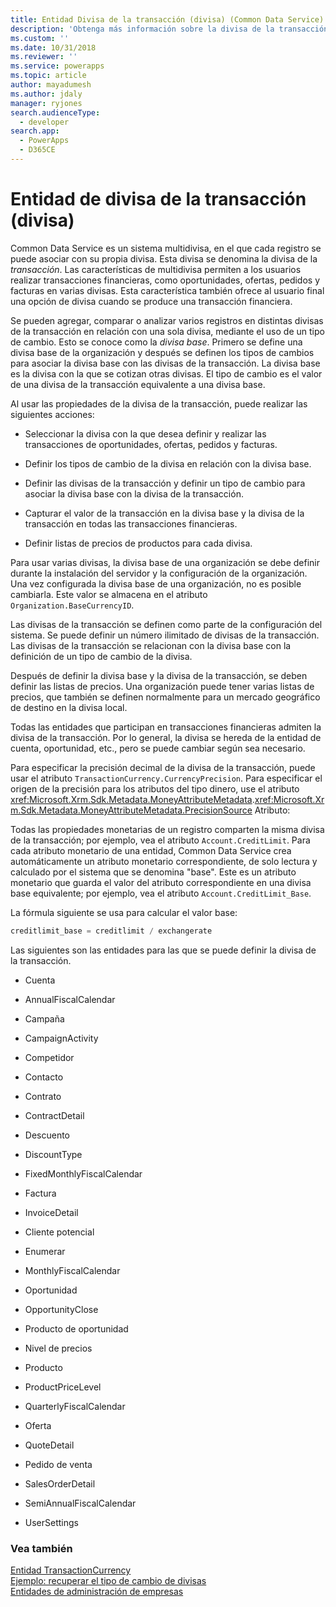 ```yaml
---
title: Entidad Divisa de la transacción (divisa) (Common Data Service) | Microsoft Docs
description: 'Obtenga más información sobre la divisa de la transacción, que es una función multidivisa que permite a los usuarios realizar transacciones financieras en varias monedas. Es posible agregar, comparar o analizar varios registros en diferentes monedas de transacción con respecto a una moneda única utilizando la moneda base.'
ms.custom: ''
ms.date: 10/31/2018
ms.reviewer: ''
ms.service: powerapps
ms.topic: article
author: mayadumesh
ms.author: jdaly
manager: ryjones
search.audienceType:
  - developer
search.app:
  - PowerApps
  - D365CE
---
```

# <a name="transaction-currency-currency-entity"></a>Entidad de divisa de la transacción (divisa)

Common Data Service es un sistema multidivisa, en el que cada registro se puede asociar con su propia divisa. Esta divisa se denomina la divisa de la *transacción*. Las características de multidivisa permiten a los usuarios realizar transacciones financieras, como oportunidades, ofertas, pedidos y facturas en varias divisas. Esta característica también ofrece al usuario final una opción de divisa cuando se produce una transacción financiera.  
  
 Se pueden agregar, comparar o analizar varios registros en distintas divisas de la transacción en relación con una sola divisa, mediante el uso de un tipo de cambio. Esto se conoce como la *divisa base*. Primero se define una divisa base de la organización y después se definen los tipos de cambios para asociar la divisa base con las divisas de la transacción. La divisa base es la divisa con la que se cotizan otras divisas. El tipo de cambio es el valor de una divisa de la transacción equivalente a una divisa base.  
  
 Al usar las propiedades de la divisa de la transacción, puede realizar las siguientes acciones:  
  
- Seleccionar la divisa con la que desea definir y realizar las transacciones de oportunidades, ofertas, pedidos y facturas.  
  
- Definir los tipos de cambio de la divisa en relación con la divisa base.  
  
- Definir las divisas de la transacción y definir un tipo de cambio para asociar la divisa base con la divisa de la transacción.  
  
- Capturar el valor de la transacción en la divisa base y la divisa de la transacción en todas las transacciones financieras.  
  
- Definir listas de precios de productos para cada divisa.  
  
Para usar varias divisas, la divisa base de una organización se debe definir durante la instalación del servidor y la configuración de la organización. Una vez configurada la divisa base de una organización, no es posible cambiarla. Este valor se almacena en el atributo `Organization.BaseCurrencyID`.  
  
Las divisas de la transacción se definen como parte de la configuración del sistema. Se puede definir un número ilimitado de divisas de la transacción. Las divisas de la transacción se relacionan con la divisa base con la definición de un tipo de cambio de la divisa.  
  
Después de definir la divisa base y la divisa de la transacción, se deben definir las listas de precios. Una organización puede tener varias listas de precios, que también se definen normalmente para un mercado geográfico de destino en la divisa local.  
  
Todas las entidades que participan en transacciones financieras admiten la divisa de la transacción. Por lo general, la divisa se hereda de la entidad de cuenta, oportunidad, etc., pero se puede cambiar según sea necesario.  
  
Para especificar la precisión decimal de la divisa de la transacción, puede usar el atributo `TransactionCurrency.CurrencyPrecision`. Para especificar el origen de la precisión para los atributos del tipo dinero, use el atributo <xref:Microsoft.Xrm.Sdk.Metadata.MoneyAttributeMetadata>.<xref:Microsoft.Xrm.Sdk.Metadata.MoneyAttributeMetadata.PrecisionSource> Atributo:  
  
Todas las propiedades monetarias de un registro comparten la misma divisa de la transacción; por ejemplo, vea el atributo `Account.CreditLimit`. Para cada atributo monetario de una entidad, Common Data Service crea automáticamente un atributo monetario correspondiente, de solo lectura y calculado por el sistema que se denomina "base". Este es un atributo monetario que guarda el valor del atributo correspondiente en una divisa base equivalente; por ejemplo, vea el atributo `Account.CreditLimit_Base`.  
  
La fórmula siguiente se usa para calcular el valor base:  
  
```csharp  
creditlimit_base = creditlimit / exchangerate  
```  
  
Las siguientes son las entidades para las que se puede definir la divisa de la transacción.  
  
-   Cuenta  
  
-   AnnualFiscalCalendar  
  
-   Campaña  
  
-   CampaignActivity  
  
-   Competidor  
  
-   Contacto  
  
-   Contrato  
  
-   ContractDetail  
  
-   Descuento  
  
-   DiscountType  
  
-   FixedMonthlyFiscalCalendar  
  
-   Factura  
  
-   InvoiceDetail  
  
-   Cliente potencial  
  
-   Enumerar  
  
-   MonthlyFiscalCalendar  
  
-   Oportunidad  
  
-   OpportunityClose  
  
-   Producto de oportunidad  
  
-   Nivel de precios  
  
-   Producto  
  
-   ProductPriceLevel  
  
-   QuarterlyFiscalCalendar  
  
-   Oferta  
  
-   QuoteDetail  
  
-   Pedido de venta  
  
-   SalesOrderDetail  
  
-   SemiAnnualFiscalCalendar  
  
-   UserSettings  
  
### <a name="see-also"></a>Vea también  
 [Entidad TransactionCurrency](reference/entities/transactioncurrency.md)   
 [Ejemplo: recuperar el tipo de cambio de divisas](org-service/samples/retrieve-currency-exchange-rate.md)   
 [Entidades de administración de empresas](/dynamics365/customer-engagement/developer/business-management-entities)